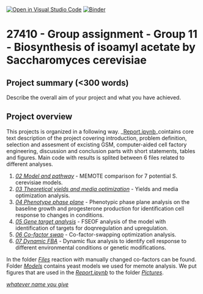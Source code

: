 [![Open in Visual Studio Code](https://classroom.github.com/assets/open-in-vscode-718a45dd9cf7e7f842a935f5ebbe5719a5e09af4491e668f4dbf3b35d5cca122.svg)](https://classroom.github.com/online_ide?assignment_repo_id=12060753&assignment_repo_type=AssignmentRepo)
[![Binder](https://mybinder.org/badge_logo.svg)](https://mybinder.org/v2/gh/27410/https://github.com/27410/group-assingment-team11.git/main)

# 27410 - Group assignment - Group 11 - Biosynthesis of isoamyl acetate by Saccharomyces cerevisiae

## Project summary (<300 words)
Describe the overall aim of your project and what you have achieved.

## Project overview
This projects is organized in a following way. _[Report.ipynb](Report.ipynb)_cointains core text description of the project covering introduction, problem definition, selection and assesment of excisting GSM, computer-aided cell factory engineering, discussion and conclusion parts with short statements, tables and figures. 
Main code with results is splited between 6 files related to different analyses.
1. _[02 Model and pathway](02_Model_and_pathway.ipynb)_ - MEMOTE comparison for 7 potential S. cerevisiae models.
2. _[03 Theoretical yields and media optimization](03_Theoretical_yields_and_media_optimization.ipynb)_ - Yields and media optimization analysis.
3. _[04 Phenotype phase plane](04_Phenotype_phase_plane.ipynb)_ - Phenotypic phase plane analysis on the baseline growth and progesterone production for identification cell response to changes in conditions.
4. _[05 Gene target analysis](05_Gene_target_analysis.ipynb)_ - FSEOF analysis of the model with identification of targets for doqnregulation and upregulation.
5. _[06 Co-factor swap](06_Co-factor_swap.ipynb)_ - Co-factor-swapping optimization analysis.
6. _[07 Dynamic FBA](07_Dynamic_FBA.ipynb)_ - Dynamic flux analysis to identify cell response to different environmental conditions or genetic modifications.

In the folder _[Files](Files)_ reaction with manually changed co-factors can be found. Folder _[Models](Models)_ contains yeast models we used for memote analysis. We put figures that are used in the _[Report.ipynb](Report.ipynb)_ to the folder _[Pictures](Pictures)_.


_[whatever name you give](03_Theoretical_yields_and_media_optimization.ipynb)_
_[]()_
